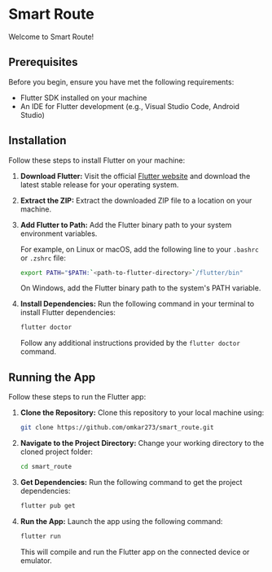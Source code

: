 # Smart Route

Welcome to Smart Route! 
## Prerequisites

Before you begin, ensure you have met the following requirements:

- Flutter SDK installed on your machine
- An IDE for Flutter development (e.g., Visual Studio Code, Android Studio)

## Installation

Follow these steps to install Flutter on your machine:

1. **Download Flutter:**
   Visit the official [Flutter website](https://flutter.dev/docs/get-started/install) and download the latest stable release for your operating system.

2. **Extract the ZIP:**
   Extract the downloaded ZIP file to a location on your machine.

3. **Add Flutter to Path:**
   Add the Flutter binary path to your system environment variables.

    For example, on Linux or macOS, add the following line to your `.bashrc` or `.zshrc` file:

    ```bash
    export PATH="$PATH:`<path-to-flutter-directory>`/flutter/bin"
    ```

    On Windows, add the Flutter binary path to the system's PATH variable.

4. **Install Dependencies:**
   Run the following command in your terminal to install Flutter dependencies:

    ```bash
    flutter doctor
    ```

   Follow any additional instructions provided by the `flutter doctor` command.

## Running the App

Follow these steps to run the Flutter app:

1. **Clone the Repository:**
   Clone this repository to your local machine using:

    ```bash
    git clone https://github.com/omkar273/smart_route.git
    ```

2. **Navigate to the Project Directory:**
   Change your working directory to the cloned project folder:

    ```bash
    cd smart_route
    ```

3. **Get Dependencies:**
   Run the following command to get the project dependencies:

    ```bash
    flutter pub get
    ```

4. **Run the App:**
   Launch the app using the following command:

    ```bash
    flutter run
    ```

   This will compile and run the Flutter app on the connected device or emulator.

